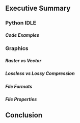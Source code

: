 ## Executive Summary
### Python IDLE
##### Code Examples
### Graphics
##### Raster vs Vector
##### Lossless vs Lossy Compression
##### File Formats
##### File Properties
## Conclusion
